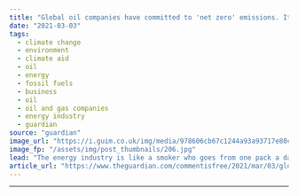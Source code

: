 ```yaml
---
title: "Global oil companies have committed to 'net zero' emissions. It's a sham | Tzeporah Berman and Nathan Taft"
date: "2021-03-03"
tags: 
  - climate change
  - environment
  - climate aid
  - oil
  - energy
  - fossil fuels
  - business
  - oil
  - oil and gas companies
  - energy industry
  - guardian
source: "guardian"
image_url: "https://i.guim.co.uk/img/media/978606cb67c1244a93a93717e80c67282dfcb5c6/0_351_3500_2099/master/3500.jpg?width=460&quality=85&auto=format&fit=max&s=ae418a0de8d699ab8626fada217eddcc"
image_fp: "/assets/img/post_thumbnails/206.jpg"
lead: "The energy industry is like a smoker who goes from one pack a day to two – but claims they’re quitting because they switched to filtered cigarettesThe United Nations campaign Race to Zero recently published a paper identifying 20 pathways to reach ne..."
article_url: "https://www.theguardian.com/commentisfree/2021/mar/03/global-oil-companies-have-committed-to-net-zero-emissions-its-a-sham"
---
```


---
